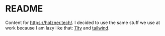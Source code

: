 # README

Content for <https://holzner.tech/>. I decided to use the same stuff we use at work because I am lazy like that: [11ty][11ty] and [tailwind][tw].

[11ty]: https://www.11ty.dev
[tw]: https://tailwindcss.com

